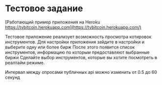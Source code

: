Тестовое задание
================

[Работающий пример приложения на Heroku https://tvbitcoin.herokuapp.com](https://tvbitcoin.herokuapp.com/)

  Тестовое приложение реализует возможность просмотра котировок инструментов.
Для настройки приложения зайдите в настройки и выберите одну или более бирж
После этого появится список инструментов, информацию по которым предоставляют выбранные биржи
  Сделайте выбор инструментов, которые вы хотите посмотреть в реалтайм режиме.

Интервал между опросами публичных api можно изменить от 0.5 до 60 секунд
